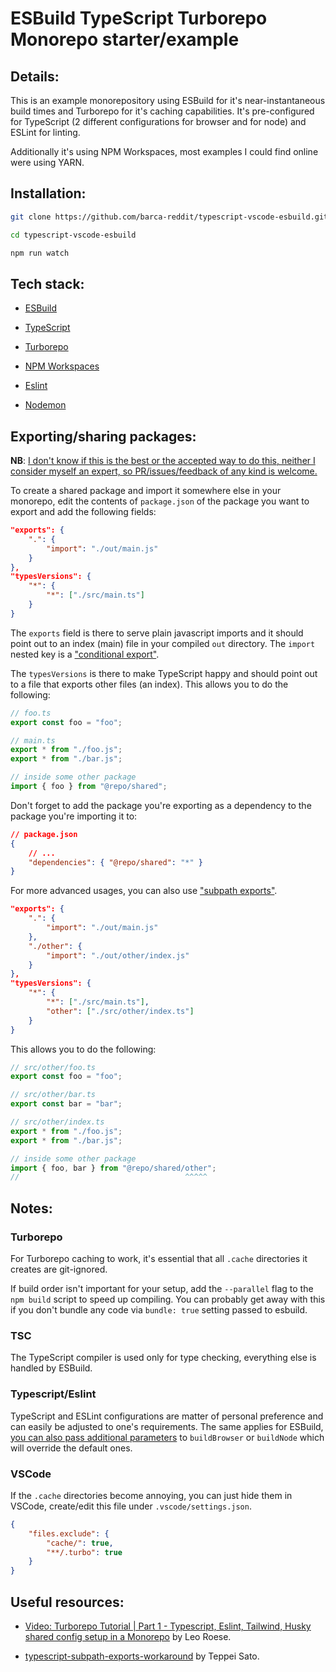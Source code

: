 # ESBuild TypeScript Turborepo Monorepo starter/example

## Details:

This is an example monorepository using ESBuild for it's near-instantaneous build times and Turborepo for it's caching capabilities. It's pre-configured for TypeScript (2 different configurations for browser and for node) and ESLint for linting.

Additionally it's using NPM Workspaces, most examples I could find online were using YARN.

## Installation:

```sh
git clone https://github.com/barca-reddit/typescript-vscode-esbuild.git

cd typescript-vscode-esbuild

npm run watch
```

## Tech stack:

-   [ESBuild](esbuild.github.io/)

-   [TypeScript](https://www.typescriptlang.org/)

-   [Turborepo](https://turborepo.org/)

-   [NPM Workspaces](https://docs.npmjs.com/cli/v8/using-npm/workspaces)

-   [Eslint](https://eslint.org/)

-   [Nodemon](https://nodemon.io/)

## Exporting/sharing packages:

**NB**: <ins>I don't know if this is the best or the accepted way to do this, neither I consider myself an expert, so PR/issues/feedback of any kind is welcome.</ins>

To create a shared package and import it somewhere else in your monorepo, edit the contents of `package.json` of the package you want to export and add the following fields:

```json
"exports": {
    ".": {
        "import": "./out/main.js"
    }
},
"typesVersions": {
    "*": {
        "*": ["./src/main.ts"]
    }
}
```

The `exports` field is there to serve plain javascript imports and it should point out to an index (main) file in your compiled `out` directory. The `import` nested key is a ["conditional export"](https://nodejs.org/docs/latest-v16.x/api/packages.html#conditional-exports).

The `typesVersions` is there to make TypeScript happy and should point out to a file that exports other files (an index). This allows you to do the following:

```ts
// foo.ts
export const foo = "foo";

// main.ts
export * from "./foo.js";
export * from "./bar.js";

// inside some other package
import { foo } from "@repo/shared";
```

Don't forget to add the package you're exporting as a dependency to the package you're importing it to:

```json
// package.json
{
    // ...
    "dependencies": { "@repo/shared": "*" }
}
```

For more advanced usages, you can also use ["subpath exports"](https://nodejs.org/docs/latest-v16.x/api/packages.html#subpath-exports).

```json
"exports": {
    ".": {
        "import": "./out/main.js"
    },
    "./other": {
        "import": "./out/other/index.js"
    }
},
"typesVersions": {
    "*": {
        "*": ["./src/main.ts"],
        "other": ["./src/other/index.ts"]
    }
}
```

This allows you to do the following:

```ts
// src/other/foo.ts
export const foo = "foo";

// src/other/bar.ts
export const bar = "bar";

// src/other/index.ts
export * from "./foo.js";
export * from "./bar.js";

// inside some other package
import { foo, bar } from "@repo/shared/other";
//                                     ^^^^^
```

## Notes:

### Turborepo

For Turborepo caching to work, it's essential that all `.cache` directories it creates are git-ignored.

If build order isn't important for your setup, add the `--parallel` flag to the `npm build` script to speed up compiling. You can probably get away with this if you don't bundle any code via `bundle: true` setting passed to esbuild.

### TSC

The TypeScript compiler is used only for type checking, everything else is handled by ESBuild.

### Typescript/Eslint

TypeScript and ESLint configurations are matter of personal preference and can easily be adjusted to one's requirements. The same applies for ESBuild, [you can also pass additional parameters](packages/config/esbuild/build-browser.mjs#L14) to `buildBrowser` or `buildNode` which will override the default ones.

### VSCode

If the `.cache` directories become annoying, you can just hide them in VSCode, create/edit this file under `.vscode/settings.json`.

```json
{
    "files.exclude": {
        "cache/": true,
        "**/.turbo": true
    }
}
```

## Useful resources:

-   [Video: Turborepo Tutorial | Part 1 - Typescript, Eslint, Tailwind, Husky shared config setup in a Monorepo](https://www.youtube.com/watch?v=YQLw5kJ1yrQ) by Leo Roese.

-   [typescript-subpath-exports-workaround](https://github.com/teppeis/typescript-subpath-exports-workaround) by Teppei Sato.
